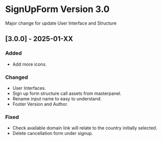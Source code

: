 # SignUpForm Version 3.0
Major change for update User Interface and Structure

## [3.0.0] - 2025-01-XX
### Added
- Add more icons.

### Changed
- User Interfaces.
- Sign up form structure call assets from masterpanel.
- Rename input name to easy to understand.
- Footer Version and Author.

### Fixed
- Check available domain link will relate to the country initially selected.
- Delete cancellation form under signup.